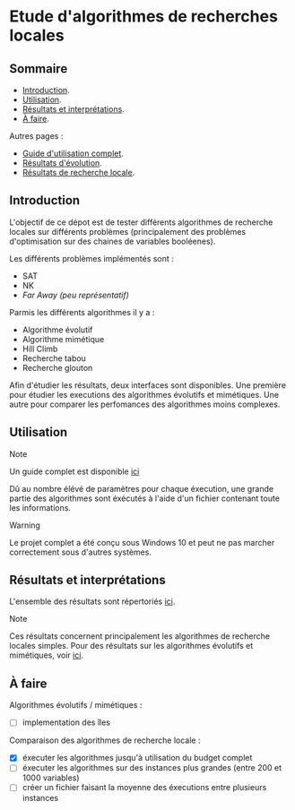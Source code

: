 # Etude d'algorithmes de recherches locales
## Sommaire
- [Introduction](#introduction).
- [Utilisation](#utilisation).
- [Résultats et interprétations](#résultats-et-interprétations).
- [À faire](#à-faire).

Autres pages :
- [Guide d'utilisation complet](docs/how_to_use.md).
- [Résultats d'évolution](docs/evolution_results.md).
- [Résultats de recherche locale](docs/local_search_results.md).

## Introduction
L'objectif de ce dépot est de tester différents algorithmes de recherche locales sur différents problèmes (principalement des problèmes d'optimisation sur des chaines de variables booléenes).

Les différents problèmes implémentés sont :
- SAT
- NK
- *Far Away (peu représentatif)*

Parmis les différents algorithmes il y a :
- Algorithme évolutif
- Algorithme mimétique
- Hill Climb
- Recherche tabou
- Recherche glouton

Afin d'étudier les résultats, deux interfaces sont disponibles. Une première pour étudier les executions des algorithmes évolutifs et mimétiques. Une autre pour comparer les perfomances des algorithmes moins complexes.

## Utilisation
> [!NOTE]
> Un guide complet est disponible [ici](docs/how_to_use.md)

Dû au nombre élévé de paramètres pour chaque éxecution, une grande partie des algorithmes sont éxécutés à l'aide d'un fichier contenant toute les informations.

> [!WARNING]
> Le projet complet a été conçu sous Windows 10 et peut ne pas marcher correctement sous d'autres systèmes.

## Résultats et interprétations
L'ensemble des résultats sont répertoriés [ici](docs/local_search_results.md).
> [!NOTE]
> Ces résultats concernent principalement les algorithmes de recherche locales simples. Pour des résultats sur les algorithmes évolutifs et mimétiques, voir [ici](docs/evolution_results.md).

## À faire
Algorithmes évolutifs / mimétiques :
- [ ] implementation des îles

Comparaison des algorithmes de recherche locale :
- [x] éxecuter les algorithmes jusqu'à utilisation du budget complet
- [ ] éxecuter les algorithmes sur des instances plus grandes (entre 200 et 1000 variables)
- [ ] créer un fichier faisant la moyenne des éxecutions entre plusieurs instances